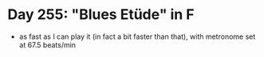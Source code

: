 # Day 255: "Blues Etüde" in F

- as fast as I can play it (in fact a bit faster than that), with metronome set at 67.5 beats/min
